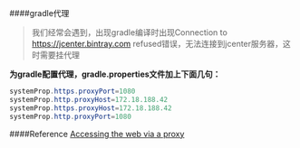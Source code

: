 
####gradle代理

> 我们经常会遇到，出现gradle编译时出现Connection to https://jcenter.bintray.com refused错误，无法连接到jcenter服务器，这时需要挂代理

**为gradle配置代理，gradle.properties文件加上下面几句：**

```java
systemProp.https.proxyPort=1080
systemProp.http.proxyHost=172.18.188.42
systemProp.https.proxyHost=172.18.188.42
systemProp.http.proxyPort=1080
```

####Reference
[Accessing the web via a proxy](https://docs.gradle.org/current/userguide/userguide_single.html#sec%3aaccessing_the_web_via_a_proxy)


